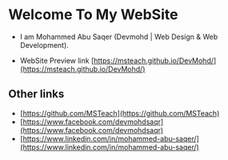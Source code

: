 # Welcome To My WebSite

* I am Mohammed Abu Saqer (Devmohd | Web Design & Web Development).

* WebSite Preview link
[https://msteach.github.io/DevMohd/](https://msteach.github.io/DevMohd/)

## Other links
- [https://github.com/MSTeach](https://github.com/MSTeach)
- [https://www.facebook.com/devmohdsaqr](https://www.facebook.com/devmohdsaqr)
- [https://www.linkedin.com/in/mohammed-abu-saqer/](https://www.linkedin.com/in/mohammed-abu-saqer/)